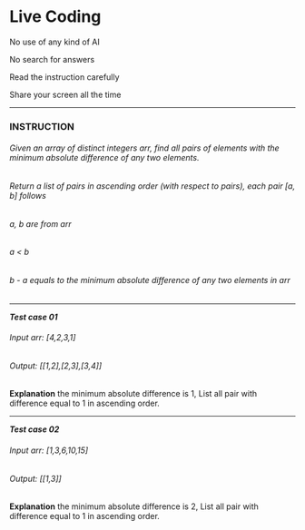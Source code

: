# Live Coding

No use of any kind of AI

No search for answers

Read the instruction carefully

Share your screen all the time

---
### INSTRUCTION
###### Given an array of distinct integers arr, find all pairs of elements with the minimum absolute difference of any two elements.

###### Return a list of pairs in ascending order (with respect to pairs), each pair [a, b] follows
###### a, b are from arr

###### a < b

###### b - a equals to the minimum absolute difference of any two elements in arr

---
*__Test case 01__*

###### Input arr: [4,2,3,1]

###### Output: [[1,2],[2,3],[3,4]]

__Explanation__  the minimum absolute difference is 1, List all pair with difference equal to 1 in ascending order.

---
*__Test case 02__*

###### Input arr: [1,3,6,10,15]

###### Output: [[1,3]]

__Explanation__  the minimum absolute difference is 2, List all pair with difference equal to 1 in ascending order.